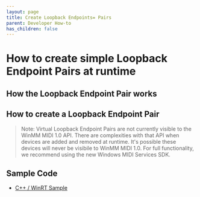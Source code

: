 ```yaml
---
layout: page
title: Create Loopback Endpoints= Pairs
parent: Developer How-to
has_children: false
---
```


# How to create simple Loopback Endpoint Pairs at runtime

## How the Loopback Endpoint Pair works


## How to create a Loopback Endpoint Pair





> Note: Virtual Loopback Endpoint Pairs are not currently visible to the WinMM MIDI 1.0 API. There are complexities with that API when devices are added and removed at runtime. It's possible these devices will never be visibile to WinMM MIDI 1.0. For full functionality, we recommend using the new Windows MIDI Services SDK.

## Sample Code

* [C++ / WinRT Sample](https://github.com/microsoft/MIDI/blob/main/samples/cpp-winrt/api-loopback-endpoints/main.cpp)

